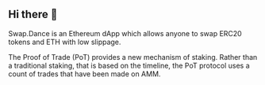 ## Hi there 👋

Swap.Dance is an Ethereum dApp which allows anyone to swap ERC20 tokens and ETH with low slippage. 

The Proof of Trade (PoT) provides a new mechanism of staking. Rather than a traditional staking, that is based on the timeline, the PoT protocol uses a count of trades that have been made on AMM.

<!--

**Here are some ideas to get you started:**

🙋‍♀️ A short introduction - what is your organization all about?
🌈 Contribution guidelines - how can the community get involved?
👩‍💻 Useful resources - where can the community find your docs? Is there anything else the community should know?
🍿 Fun facts - what does your team eat for breakfast?
🧙 Remember, you can do mighty things with the power of [Markdown](https://docs.github.com/github/writing-on-github/getting-started-with-writing-and-formatting-on-github/basic-writing-and-formatting-syntax)
-->
